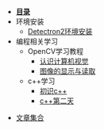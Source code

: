 - [**目录**](README.md)
- 环境安装
    - [Detectron2环境安装](source/env/Detectron2.md)
- 编程相关学习
  - OpenCV学习教程
      - [认识计算机视觉](source/books/OpenCV/认识计算机视觉.md)
      - [图像的显示与读取](source/books/OpenCV/图像的显示与读取.md)
  - c++学习
    - [初识c++](source/books/C++/ch1.md)
    - [c++第二天](source/books/C++/ch2.md)

* [文章集合](paper/README.md)